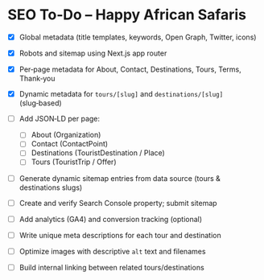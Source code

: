 # SEO To‑Do – Happy African Safaris

- [x] Global metadata (title templates, keywords, Open Graph, Twitter, icons)
- [x] Robots and sitemap using Next.js app router
- [x] Per‑page metadata for About, Contact, Destinations, Tours, Terms, Thank‑you
- [x] Dynamic metadata for `tours/[slug]` and `destinations/[slug]` (slug‑based)
- [ ] Add JSON‑LD per page:
  - [ ] About (Organization)
  - [ ] Contact (ContactPoint)
  - [ ] Destinations (TouristDestination / Place)
  - [ ] Tours (TouristTrip / Offer)
- [ ] Generate dynamic sitemap entries from data source (tours & destinations slugs)
- [ ] Create and verify Search Console property; submit sitemap
- [ ] Add analytics (GA4) and conversion tracking (optional)
- [ ] Write unique meta descriptions for each tour and destination
- [ ] Optimize images with descriptive `alt` text and filenames
- [ ] Build internal linking between related tours/destinations


